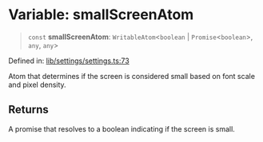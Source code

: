 # Variable: smallScreenAtom

> `const` **smallScreenAtom**: `WritableAtom`\<`boolean` \| `Promise`\<`boolean`\>, `any`, `any`\>

Defined in: [lib/settings/settings.ts:73](https://github.com/aldesgroup/goaldn/blob/6a7943d02984b1a6b41d76a3a483a1484b644076/lib/settings/settings.ts#L73)

Atom that determines if the screen is considered small based on font scale and pixel density.

## Returns

A promise that resolves to a boolean indicating if the screen is small.
